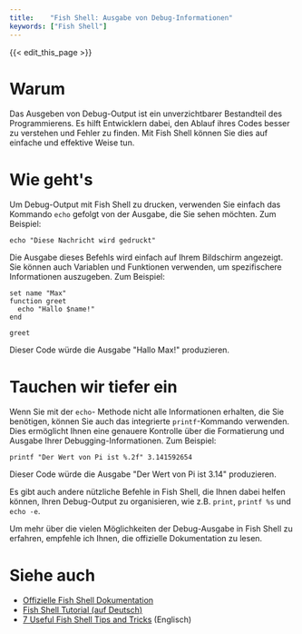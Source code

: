 ```yaml
---
title:    "Fish Shell: Ausgabe von Debug-Informationen"
keywords: ["Fish Shell"]
---
```


{{< edit_this_page >}}

# Warum

Das Ausgeben von Debug-Output ist ein unverzichtbarer Bestandteil des Programmierens. Es hilft Entwicklern dabei, den Ablauf ihres Codes besser zu verstehen und Fehler zu finden. Mit Fish Shell können Sie dies auf einfache und effektive Weise tun.

# Wie geht's

Um Debug-Output mit Fish Shell zu drucken, verwenden Sie einfach das Kommando `echo` gefolgt von der Ausgabe, die Sie sehen möchten. Zum Beispiel:

```Fish Shell
echo "Diese Nachricht wird gedruckt"
```

Die Ausgabe dieses Befehls wird einfach auf Ihrem Bildschirm angezeigt. Sie können auch Variablen und Funktionen verwenden, um spezifischere Informationen auszugeben. Zum Beispiel:

```Fish Shell
set name "Max"
function greet
  echo "Hallo $name!"
end

greet
```

Dieser Code würde die Ausgabe "Hallo Max!" produzieren.

# Tauchen wir tiefer ein

Wenn Sie mit der `echo`- Methode nicht alle Informationen erhalten, die Sie benötigen, können Sie auch das integrierte `printf`-Kommando verwenden. Dies ermöglicht Ihnen eine genauere Kontrolle über die Formatierung und Ausgabe Ihrer Debugging-Informationen. Zum Beispiel:

```Fish Shell
printf "Der Wert von Pi ist %.2f" 3.141592654
```

Dieser Code würde die Ausgabe "Der Wert von Pi ist 3.14" produzieren.

Es gibt auch andere nützliche Befehle in Fish Shell, die Ihnen dabei helfen können, Ihren Debug-Output zu organisieren, wie z.B. `print`, `printf %s` und `echo -e`.

Um mehr über die vielen Möglichkeiten der Debug-Ausgabe in Fish Shell zu erfahren, empfehle ich Ihnen, die offizielle Dokumentation zu lesen.

# Siehe auch

- [Offizielle Fish Shell Dokumentation](https://fishshell.com/docs/current/)
- [Fish Shell Tutorial (auf Deutsch)](https://www.linux-magazin.de/ausgaben/2018/05/fish-shell/)
- [7 Useful Fish Shell Tips and Tricks](https://www.tecmint.com/useful-linux-fish-shell-tips-and-tricks/) (Englisch)
